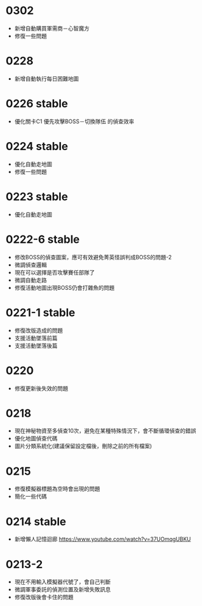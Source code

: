 # 0302
* 新增自動購買軍需商－心智魔方
* 修復一些問題


# 0228
* 新增自動執行每日困難地圖

# 0226 stable
* 優化關卡C1 優先攻擊BOSS－切換隊伍 的偵查效率

# 0224 stable
* 優化自動走地圖
* 修復一些問題

# 0223 stable
* 優化自動走地圖

# 0222-6 stable
* 修改BOSS的偵查圖案，應可有效避免菁英怪誤判成BOSS的問題-2
* 微調偵查邏輯
* 現在可以選擇是否攻擊賽任部隊了
* 微調自動走路
* 修復活動地圖出現BOSS仍會打雜魚的問題

# 0221-1 stable
* 修復改版造成的問題
* 支援活動墜落前篇 
* 支援活動墜落後篇 

# 0220
* 修復更新後失效的問題

# 0218
* 現在神秘物資至多偵查10次，避免在某種特殊情況下，會不斷循環偵查的錯誤
* 優化地圖偵查代碼
* 圖片分類系統化(建議保留設定檔後，刪除之前的所有檔案)

# 0215
* 修復模擬器標題為空時會出現的問題
* 簡化一些代碼

# 0214 stable
* 新增懶人記憶迴廊 https://www.youtube.com/watch?v=37UOmqgUBKU

# 0213-2
* 現在不用輸入模擬器代號了，會自己判斷
* 微調軍事委託的偵測位置及新增失敗訊息
* 修復改版後會卡住的問題



